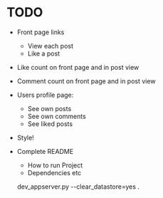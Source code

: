 # TODO
* Front page links
  * View each post
  * Like a post
* Like count on front page and in post view
* Comment count on front page and in post view
* Users profile page:
  * See own posts
  * See own comments
  * See liked posts
* Style!
* Complete README
  * How to run Project
  * Dependencies etc

  dev_appserver.py --clear_datastore=yes .
